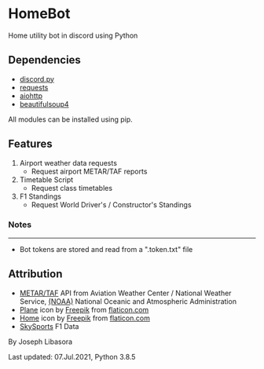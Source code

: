 
# HomeBot
Home utility bot in discord using Python

## Dependencies
- [discord.py](https://pypi.org/project/discord.py/)
- [requests](https://pypi.org/project/requests/)
- [aiohttp](https://pypi.org/project/aiohttp/)
- [beautifulsoup4](https://pypi.org/project/beautifulsoup4/)

All modules can be installed using pip.

## Features
1. Airport weather data requests
   - Request airport METAR/TAF reports
2. Timetable Script
   - Request class timetables
3. F1 Standings
   - Request World Driver's / Constructor's Standings

### Notes
----
- Bot tokens are stored and read from a ".token.txt" file

## Attribution
- [METAR/TAF](https://www.aviationweather.gov/) API from Aviation Weather Center / National Weather Service, [(NOAA)](https://www.noaa.gov/) National Oceanic and Atmospheric Administration
- [Plane](https://www.flaticon.com/free-icon/plane_129500) icon by [Freepik](https://www.flaticon.com/authors/freepik) from [flaticon.com](https://www.flaticon.com/)
- [Home](https://www.flaticon.com/free-icon/home_553416?term=home&page=1&position=45) icon by [Freepik](https://www.flaticon.com/authors/freepik) from [flaticon.com](https://www.flaticon.com/)
- [SkySports](https://www.skysports.com/f1/standings) F1 Data

By Joseph Libasora

Last updated: 07.Jul.2021, Python 3.8.5
